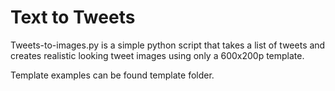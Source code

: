 # Text to Tweets
Tweets-to-images.py is a simple python script that takes a list of tweets and creates realistic looking tweet images using only a 600x200p template.
  
Template examples can be found template folder.
